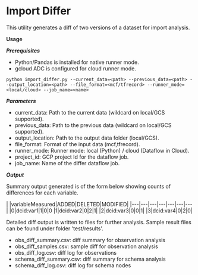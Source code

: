 # Import Differ

This utility generates a diff of two versions of a dataset for import analysis.

**Usage**

***Prerequisites***
- Python/Pandas is installed for native runner mode.
- gcloud ADC is configured for cloud runner mode.

```
python import_differ.py --current_data=<path> --previous_data=<path> --output_location=<path> --file_format=<mcf/tfrecord> --runner_mode=<local/cloud> --job_name=<name>
```

***Parameters***
- current\_data: Path to the current data (wildcard on local/GCS supported).
- previous\_data: Path to the previous data (wildcard on local/GCS supported).
- output\_location: Path to the output data folder (local/GCS).
- file\_format: Format of the input data (mcf,tfrecord).
- runner\_mode: Runner mode: local (Python) / cloud (Dataflow in Cloud).
- project\_id: GCP project Id for the dataflow job.
- job\_name: Name of the differ dataflow job.


***Output***

Summary output generated is of the form below showing counts of differences for each variable.

| |variableMeasured|ADDED|DELETED|MODIFIED|
|---|---|---|---|---|---|---|
|0|dcid:var1|1|0|0
|1|dcid:var2|0|2|1|
|2|dcid:var3|0|0|1|
|3|dcid:var4|0|2|0|

Detailed diff output is written to files for further analysis. Sample result files can be found under folder 'test/results'.
- obs\_diff\_summary.csv: diff summary for observation analysis
- obs\_diff\_samples.csv: sample diff for observation analysis
- obs\_diff\_log.csv: diff log for observations
- schema\_diff\_summary.csv: diff summary for schema analysis
- schema\_diff\_log.csv: diff log for schema nodes 